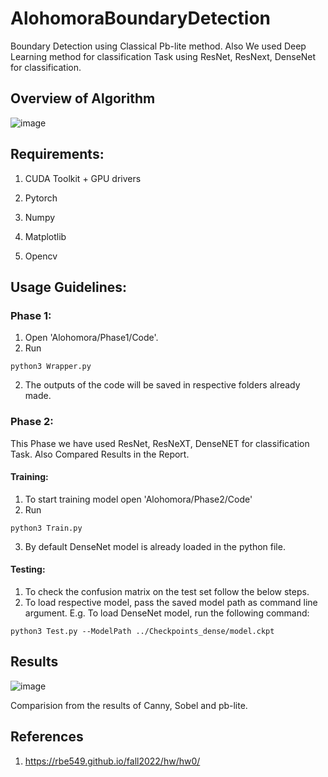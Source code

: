 # AlohomoraBoundaryDetection
Boundary Detection using Classical Pb-lite method. Also We used Deep Learning method for classification Task using ResNet, ResNext, DenseNet for classification.

## Overview of Algorithm

![image](https://github.com/cskate1997/AlohomoraBoundaryDetection/assets/94412831/90204bdc-8f8c-450e-a297-cda500fafc92)


## Requirements:

1. CUDA Toolkit + GPU drivers

2. Pytorch

3. Numpy

4. Matplotlib

5. Opencv

## Usage Guidelines:

### Phase 1:

1. Open 'Alohomora/Phase1/Code'.
2. Run 
```
python3 Wrapper.py
```
2. The outputs of the code will be saved in respective folders already made.

### Phase 2:
This Phase we have used ResNet, ResNeXT, DenseNET for classification Task. Also Compared Results in the Report.


#### Training:
1. To start training model open 'Alohomora/Phase2/Code'
2. Run 
```
python3 Train.py
```
3. By default DenseNet model is already loaded in the python file.

#### Testing:
1. To check the confusion matrix on the test set follow the below steps.
2. To load respective model, pass the saved model path as command line argument.
E.g. To load DenseNet model, run the following command:
```
python3 Test.py --ModelPath ../Checkpoints_dense/model.ckpt
```
## Results

![image](https://github.com/cskate1997/AlohomoraBoundaryDetection/assets/94412831/9f3e7a97-d70b-4701-8681-7bf055f9d2db)

Comparision from the results of Canny, Sobel and pb-lite.


## References

1. https://rbe549.github.io/fall2022/hw/hw0/

